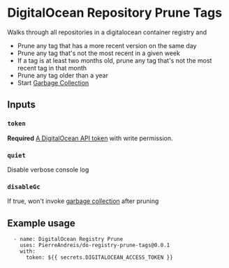 # DigitalOcean Repository Prune Tags

Walks through all repositories in a digitalocean container registry and

- Prune any tag that has a more recent version on the same day
- Prune any tag that's not the most recent in a given week
- If a tag is at least two months old, prune any tag that's not the most recent tag in that month
- Prune any tag older than a year
- Start [Garbage Collection](https://docs.digitalocean.com/products/container-registry/how-to/clean-up-container-registry/)

## Inputs

### `token`

**Required** [A DigitalOcean API token](https://cloud.digitalocean.com/account/api/tokens) with write permission.

### `quiet`

Disable verbose console log

### `disableGc`

If true, won't invoke [garbage collection](https://docs.digitalocean.com/products/container-registry/how-to/clean-up-container-registry/) after pruning

## Example usage

      - name: DigitalOcean Registry Prune
        uses: PierreAndreis/do-registry-prune-tags@0.0.1
        with:
          token: ${{ secrets.DIGITALOCEAN_ACCESS_TOKEN }}
